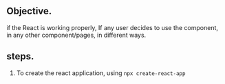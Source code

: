 ## Objective.

if the React is working properly, If any user decides to use the component, in any other component/pages, in different ways.

## steps.

1.  To create the react application, using `npx create-react-app`
